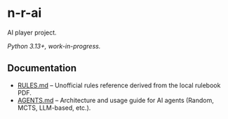 # n-r-ai

AI player project.

*Python 3.13+, work-in-progress.*

## Documentation

- [RULES.md](RULES.md) – Unofficial rules reference derived from the local rulebook PDF.
- [AGENTS.md](AGENTS.md) – Architecture and usage guide for AI agents (Random, MCTS, LLM-based, etc.).
